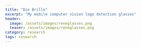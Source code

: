 ```yaml
---
title: "Die Brille"
excerpt: "My mobile computer vision logo detection glasses"
header:
  image: /assets/images/reneglasses.png
  teaser: /assets/images/reneglasses.png
category: research
tags: research
---
```

